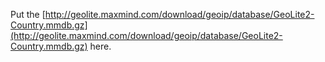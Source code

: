 Put the [http://geolite.maxmind.com/download/geoip/database/GeoLite2-Country.mmdb.gz](http://geolite.maxmind.com/download/geoip/database/GeoLite2-Country.mmdb.gz) here.